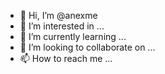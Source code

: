 - 👋 Hi, I’m @anexme
- 👀 I’m interested in ...
- 🌱 I’m currently learning ...
- 💞️ I’m looking to collaborate on ...
- 📫 How to reach me ...

<!---
anexme/anexme is a ✨ special ✨ repository because its `README.md` (this file) appears on your GitHub profile.
You can click the Preview link to take a look at your changes.
--->
